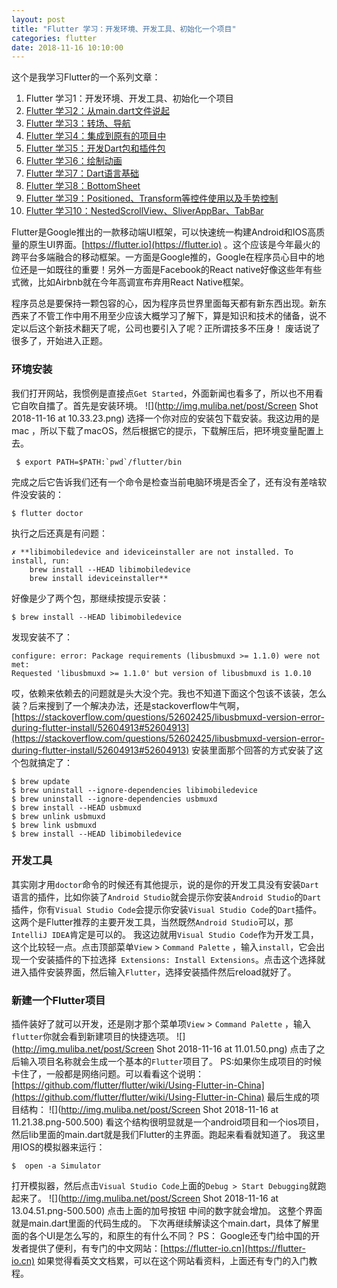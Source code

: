 ```yaml
---
layout: post
title: "Flutter 学习：开发环境、开发工具、初始化一个项目"
categories: flutter
date: 2018-11-16 10:10:00
---
```

这个是我学习Flutter的一个系列文章：
1. Flutter 学习1：开发环境、开发工具、初始化一个项目
2. [Flutter 学习2：从main.dart文件说起](http://www.muliba.net/flutter/2018/11/23/Flutter-%E5%AD%A6%E4%B9%A0-%E4%BB%8Emain.dart%E6%96%87%E4%BB%B6%E8%AF%B4%E8%B5%B7.html)
3. [Flutter 学习3：转场、导航](http://www.muliba.net/flutter/2018/12/04/Flutter-学习3-转场-导航.html)
4. [Flutter 学习4：集成到原有的项目中](http://www.muliba.net/flutter/2018/12/09/Flutter-%E5%AD%A6%E4%B9%A04-%E9%9B%86%E6%88%90%E5%88%B0%E5%8E%9F%E6%9C%89%E7%9A%84%E9%A1%B9%E7%9B%AE%E4%B8%AD.html)
5. [Flutter 学习5：开发Dart包和插件包](http://www.muliba.net/flutter/2018/12/14/Flutter-%E5%AD%A6%E4%B9%A05-%E5%BC%80%E5%8F%91Dart%E5%8C%85%E5%92%8C%E6%8F%92%E4%BB%B6%E5%8C%85.html)
6. [Flutter 学习6：绘制动画](http://www.muliba.net/flutter/2018/12/28/Flutter-%E5%AD%A6%E4%B9%A06-%E7%BB%98%E5%88%B6%E5%8A%A8%E7%94%BB.html)
7. [Flutter 学习7：Dart语言基础](http://www.muliba.net/flutter/2018/01/11/Flutter-%E5%AD%A6%E4%B9%A07-Dart%E8%AF%AD%E8%A8%80%E5%9F%BA%E7%A1%80.html)
8. [Flutter 学习8：BottomSheet](http://www.muliba.net/flutter/2019/01/26/Flutter-%E5%AD%A6%E4%B9%A08-BottomSheet.html)
9. [Flutter 学习9：Positioned、Transform等控件使用以及手势控制](http://www.muliba.net/flutter/2019/01/31/Flutter-学习9-Positioned-Transform等控件使用以及手势控制.html)
10. [Flutter 学习10：NestedScrollView、SliverAppBar、TabBar](http://www.muliba.net/flutter/2019/02/17/Flutter-学习10-NestedScrollView-SliverAppBar-TabBar.html)



Flutter是Google推出的一款移动端UI框架，可以快速统一构建Android和IOS高质量的原生UI界面。[https://flutter.io](https://flutter.io) 。这个应该是今年最火的跨平台多端融合的移动框架。一方面是Google推的，Google在程序员心目中的地位还是一如既往的重要！另外一方面是Facebook的React native好像这些年有些式微，比如Airbnb就在今年高调宣布弃用React Native框架。

程序员总是要保持一颗包容的心，因为程序员世界里面每天都有新东西出现。新东西来了不管工作中用不用至少应该大概学习了解下，算是知识和技术的储备，说不定以后这个新技术翻天了呢，公司也要引入了呢？正所谓技多不压身！
废话说了很多了，开始进入正题。

<!-- more -->


### 环境安装
我们打开网站，我惯例是直接点`Get Started`，外面新闻也看多了，所以也不用看它自吹自擂了。首先是安装环境。
![](http://img.muliba.net/post/Screen Shot 2018-11-16 at 10.33.23.png)
选择一个你对应的安装包下载安装。我这边用的是mac ，所以下载了macOS，然后根据它的提示，下载解压后，把环境变量配置上去。

```shell
 $ export PATH=$PATH:`pwd`/flutter/bin
```
完成之后它告诉我们还有一个命令是检查当前电脑环境是否全了，还有没有差啥软件没安装的：

```shell
$ flutter doctor
```
执行之后还真是有问题：

```shell
✗ **libimobiledevice and ideviceinstaller are not installed. To install, run:
    brew install --HEAD libimobiledevice
    brew install ideviceinstaller**
```
好像是少了两个包，那继续按提示安装：

```shell
$ brew install --HEAD libimobiledevice
```
发现安装不了：

```shell
configure: error: Package requirements (libusbmuxd >= 1.1.0) were not met:
Requested 'libusbmuxd >= 1.1.0' but version of libusbmuxd is 1.0.10
```
哎，依赖来依赖去的问题就是头大没个完。我也不知道下面这个包该不该装，怎么装？后来搜到了一个解决办法，还是stackoverflow牛气啊，[https://stackoverflow.com/questions/52602425/libusbmuxd-version-error-during-flutter-install/52604913#52604913](https://stackoverflow.com/questions/52602425/libusbmuxd-version-error-during-flutter-install/52604913#52604913)
安装里面那个回答的方式安装了这个包就搞定了：

```shell
$ brew update
$ brew uninstall --ignore-dependencies libimobiledevice
$ brew uninstall --ignore-dependencies usbmuxd
$ brew install --HEAD usbmuxd
$ brew unlink usbmuxd
$ brew link usbmuxd
$ brew install --HEAD libimobiledevice
```

### 开发工具
其实刚才用`doctor`命令的时候还有其他提示，说的是你的开发工具没有安装`Dart`语言的插件，比如你装了`Android Studio`就会提示你安装`Android Studio`的`Dart`插件，你有`Visual Studio Code`会提示你安装`Visual Studio Code`的`Dart`插件。这两个是Flutter推荐的主要开发工具，当然既然`Android Studio`可以，那`IntelliJ IDEA`肯定是可以的。
我这边就用`Visual Studio Code`作为开发工具，这个比较轻一点。点击顶部菜单`View` >  `Command Palette` ，输入`install`，它会出现一个安装插件的下拉选择` Extensions: Install Extensions`。点击这个选择就进入插件安装界面，然后输入`Flutter`，选择安装插件然后reload就好了。

### 新建一个Flutter项目
插件装好了就可以开发，还是刚才那个菜单项`View` >  `Command Palette` ，输入`flutter`你就会看到新建项目的快捷选项。
![](http://img.muliba.net/post/Screen Shot 2018-11-16 at 11.01.50.png)
点击了之后输入项目名称就会生成一个基本的`Flutter`项目了。
PS:如果你生成项目的时候卡住了，一般都是网络问题。可以看看这个说明：[https://github.com/flutter/flutter/wiki/Using-Flutter-in-China](https://github.com/flutter/flutter/wiki/Using-Flutter-in-China)
最后生成的项目结构：
![](http://img.muliba.net/post/Screen Shot 2018-11-16 at 11.21.38.png-500.500)
看这个结构很明显就是一个android项目和一个ios项目，然后lib里面的main.dart就是我们Flutter的主界面。跑起来看看就知道了。
我这里用IOS的模拟器来运行：

```shell
$  open -a Simulator
```
打开模拟器，然后点击`Visual Studio Code`上面的`Debug > Start Debugging`就跑起来了。
![](http://img.muliba.net/post/Screen Shot 2018-11-16 at 13.04.51.png-500.500)
点击上面的加号按钮 中间的数字就会增加。
这整个界面就是main.dart里面的代码生成的。
下次再继续解读这个main.dart，具体了解里面的各个UI是怎么写的，和原生的有什么不同？
PS： Google还专门给中国的开发者提供了便利，有专门的中文网站：[https://flutter-io.cn](https://flutter-io.cn) 
如果觉得看英文文档累，可以在这个网站看资料，上面还有专门的入门教程。

